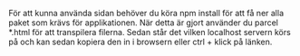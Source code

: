 För att kunna använda sidan behöver du köra npm install för att få ner alla paket som krävs för applikationen. När detta är gjort använder du parcel *.html för att transpilera filerna. Sedan står det vilken localhost servern körs på och kan sedan kopiera den in i browsern eller ctrl + klick på länken.
